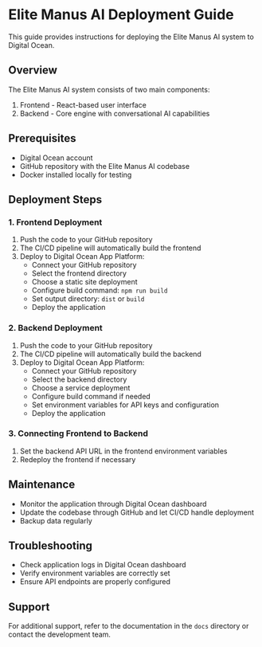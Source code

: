 # Elite Manus AI Deployment Guide

This guide provides instructions for deploying the Elite Manus AI system to Digital Ocean.

## Overview

The Elite Manus AI system consists of two main components:
1. Frontend - React-based user interface
2. Backend - Core engine with conversational AI capabilities

## Prerequisites

- Digital Ocean account
- GitHub repository with the Elite Manus AI codebase
- Docker installed locally for testing

## Deployment Steps

### 1. Frontend Deployment

1. Push the code to your GitHub repository
2. The CI/CD pipeline will automatically build the frontend
3. Deploy to Digital Ocean App Platform:
   - Connect your GitHub repository
   - Select the frontend directory
   - Choose a static site deployment
   - Configure build command: `npm run build`
   - Set output directory: `dist` or `build`
   - Deploy the application

### 2. Backend Deployment

1. Push the code to your GitHub repository
2. The CI/CD pipeline will automatically build the backend
3. Deploy to Digital Ocean App Platform:
   - Connect your GitHub repository
   - Select the backend directory
   - Choose a service deployment
   - Configure build command if needed
   - Set environment variables for API keys and configuration
   - Deploy the application

### 3. Connecting Frontend to Backend

1. Set the backend API URL in the frontend environment variables
2. Redeploy the frontend if necessary

## Maintenance

- Monitor the application through Digital Ocean dashboard
- Update the codebase through GitHub and let CI/CD handle deployment
- Backup data regularly

## Troubleshooting

- Check application logs in Digital Ocean dashboard
- Verify environment variables are correctly set
- Ensure API endpoints are properly configured

## Support

For additional support, refer to the documentation in the `docs` directory or contact the development team.
